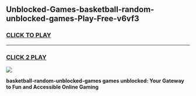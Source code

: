 
## Unblocked-Games-basketball-random-unblocked-games-Play-Free-v6vf3
<h3>
<a href="https://premium76.site?title=basketball-random-unblocked-games&ref=17A">CLICK TO PLAY</a></h3>
<hr>

<h3>
<a href="https://premium76.site?title=basketball-random-unblocked-games&ref=17A">CLICK 2 PLAY</a>
  
</h3>

<a href="https://premium76.site?title=basketball-random-unblocked-games&ref=17A"><img src="https://clearcache.store/games.png"></a>


**basketball-random-unblocked-games games unblocked: Your Gateway to Fun and Accessible Online Gaming**
